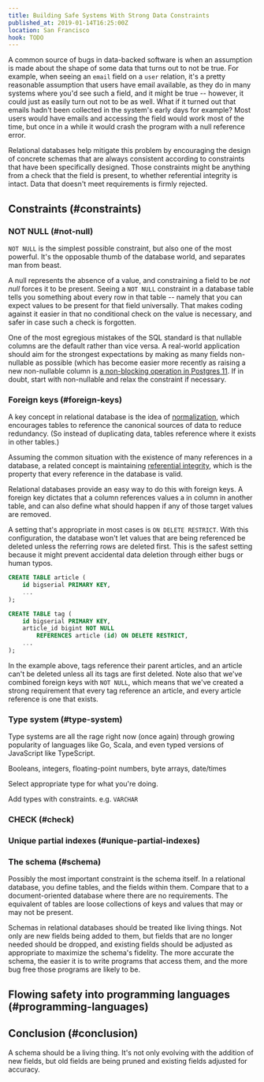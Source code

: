 ```yaml
---
title: Building Safe Systems With Strong Data Constraints
published_at: 2019-01-14T16:25:00Z
location: San Francisco
hook: TODO
---
```


A common source of bugs in data-backed software is when an
assumption is made about the shape of some data that turns
out to not be true. For example, when seeing an `email`
field on a `user` relation, it's a pretty reasonable
assumption that users have email available, as they do in
many systems where you'd see such a field, and it might be
true -- however, it could just as easily turn out not to be
as well. What if it turned out that emails hadn't been
collected in the system's early days for example? Most
users would have emails and accessing the field would work
most of the time, but once in a while it would crash the
program with a null reference error.

Relational databases help mitigate this problem by
encouraging the design of concrete schemas that are always
consistent according to constraints that have been
specifically designed. Those constraints might be anything
from a check that the field is present, to whether
referential integrity is intact. Data that doesn't meet
requirements is firmly rejected.

## Constraints (#constraints)

### NOT NULL (#not-null)

`NOT NULL` is the simplest possible constraint, but also
one of the most powerful. It's the opposable thumb of the
database world, and separates man from beast.

A null represents the absence of a value, and constraining
a field to be _not null_ forces it to be present. Seeing a
`NOT NULL` constraint in a database table tells you something
about every row in that table -- namely that you can expect
values to be present for that field universally. That makes
coding against it easier in that no conditional check on
the value is necessary, and safer in case such a check is
forgotten.

One of the most egregious mistakes of the SQL standard is
that nullable columns are the default rather than vice
versa. A real-world application should aim for the
strongest expectations by making as many fields
non-nullable as possible (which has become easier more
recently as raising a new non-nullable column is [a
non-blocking operation in Postgres 11](/postgres-default).
If in doubt, start with non-nullable and relax the
constraint if necessary.

### Foreign keys (#foreign-keys)

A key concept in relational database is the idea of
[normalization][normalization], which encourages tables to
reference the canonical sources of data to reduce
redundancy. (So instead of duplicating data, tables
reference where it exists in other tables.)

Assuming the common situation with the existence of many
references in a database, a related concept is maintaining
[referential integrity][integrity], which is the property
that every reference in the database is valid.

Relational databases provide an easy way to do this with
foreign keys. A foreign key dictates that a column
references values a in column in another table, and can
also define what should happen if any of those target
values are removed.

A setting that's appropriate in most cases is `ON DELETE
RESTRICT`. With this configuration, the database won't let
values that are being referenced be deleted unless the
referring rows are deleted first. This is the safest
setting because it might prevent accidental data deletion
through either bugs or human typos.

``` sql
CREATE TABLE article (
    id bigserial PRIMARY KEY,
    ...
);

CREATE TABLE tag (
    id bigserial PRIMARY KEY,
    article_id bigint NOT NULL
        REFERENCES article (id) ON DELETE RESTRICT,
    ...
);
```

In the example above, tags reference their parent articles,
and an article can't be deleted unless all its tags are
first deleted. Note also that we've combined foreign keys
with `NOT NULL`, which means that we've created a strong
requirement that every tag reference an article, and every
article reference is one that exists.

### Type system (#type-system)

Type systems are all the rage right now (once again)
through growing popularity of languages like Go, Scala, and
even typed versions of JavaScript like TypeScript.

Booleans, integers, floating-point numbers, byte arrays, date/times

Select appropriate type for what you're doing.

Add types with constraints. e.g. `VARCHAR`

### CHECK (#check)

### Unique partial indexes (#unique-partial-indexes)

### The schema (#schema)

Possibly the most important constraint is the schema
itself. In a relational database, you define tables, and
the fields within them. Compare that to a document-oriented
database where there are no requirements. The equivalent of
tables are loose collections of keys and values that may or
may not be present.

Schemas in relational databases should be treated like
living things. Not only are new fields being added to them,
but fields that are no longer needed should be dropped, and
existing fields should be adjusted as appropriate to
maximize the schema's fidelity. The more accurate the
schema, the easier it is to write programs that access
them, and the more bug free those programs are likely to
be.

## Flowing safety into programming languages (#programming-languages)

## Conclusion (#conclusion)

A schema should be a living thing. It's not only evolving
with the addition of new fields, but old fields are being
pruned and existing fields adjusted for accuracy.

[integrity]: https://en.wikipedia.org/wiki/Referential_integrity
[normalization]: https://en.wikipedia.org/wiki/Database_normalization
